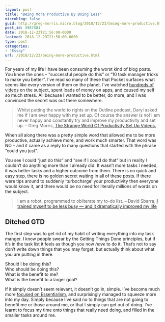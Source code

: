 ```yaml
---
layout: post
title: "Being More Productive By Doing Less"
microblog: false
guid: http://greg-morris.micro.blog/2018/12/23/being-more-productive.html
post_id: 3987881
date: 2018-12-23T21:56:00-0000
lastmod: 2018-12-23T21:56:00-0000
type: post
categories:
- "Essay"
url: /2018/12/23/being-more-productive.html
---
```

<!--kg-card-begin: html--><p><!--kg-card-begin: html--></p>
<p>For years of my life I have been consuming the worst kind of blog posts. You know the ones – “successful people do this” or “10 task manager tricks to make you better”. I’ve read so many of these that Pocket surfaces what seems like every version of them on the planet. I’ve watched <a href="/2018-04-04-productivity-set-up-videos/">hundreds of videos</a> on the subject, spent loads of money on apps, and caused my self so much stress. All because I wanted to be better, do more, and I was convinced the secret was out there somewhere.</p>
<blockquote><p>Whilst putting the world to rights on the Outline podcast, Daryl asked me if I am ever happy with my set up. Of course the answer is no! I am never happy and constantly try and improve my productivity and set up. – Greg Morris, <a href="/2018-04-04-productivity-set-up-videos/">The Strange World Of Productivity Set Up Videos.</a></p></blockquote>
<p>When all along there was a pretty simple word that allowed me to be more productive, actually achieve more, and work much smarter. That word was NO – and it came as a reply to many questions that started with the phrase “could you just”.</p>
<p>You see I could “just do this” and “see if I could do that” but in reality I couldn’t do anything more than I already did. It wasn’t more tasks I needed, it was better tasks and a higher outcome from them. There is no quick and easy step, there is no golden secret waiting in all of these posts. If there were tips around to suddenly ‘turbocharge’ your productivity then everyone would know it, and there would be no need for literally millions of words on the subject.</p>
<blockquote><p>I am a robot, programmed to obliterate my to-do list. – David Sbarra, <a href="https://getpocket.com/explore/item/i-trained-myself-to-be-less-busy-and-it-dramatically-improved-my-life">I trained myself to be less busy — and it dramatically improved my life</a></p></blockquote>
<h2>Ditched GTD</h2>
<p>The first step was to get rid of my habit of writing everything into my task manger. I know people swear by the Getting Things Done principles, but if it’s in the task list it feels as though you now <em>have</em> to do it. That’s not to say don’t write down things that you may forget, but actually think about what you are putting in there.</p>
<p>Should I be doing this?<br />
Who should be doing this?<br />
What is the benefit to me?<br />
What is the benefit to a larger goal?</p>
<p>If it simply doesn’t seem relevant, it doesn’t go in, simple. I’ve become much more <a href="https://amzn.to/2Rfn4NZ">focused on Essentialism</a>, and surprisingly managed to squeeze more into my day. Simply because I’ve said no to things that are not going to benefit me or those around me, or that I simply can get out of doing. I’ve learnt to focus my time onto things that really need doing, and filled in the smaller tasks around me.</p>
<p><!--kg-card-end: html--></p>
<!--kg-card-end: html-->

